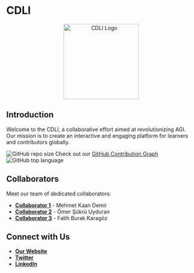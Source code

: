 # CDLI 

<p align="center">
  <img src="[URL_OF_YOUR_LOGO](./img/CDLI.png)" alt="CDLI Logo" width="200"/>
</p>

## Introduction

Welcome to the CDLI, a collaborative effort aimed at revolutionizing AGI. Our mission is to create an interactive and engaging platform for learners and contributors globally.

![GitHub repo size](https://img.shields.io/github/repo-size/ActualUsername/ActualRepositoryName)
Check out our [GitHub Contribution Graph](https://github.com/users/ActualUsername/contributions)
![GitHub top language](https://img.shields.io/github/languages/top/ActualUsername/ActualRepositoryName)

## Collaborators

Meet our team of dedicated collaborators:

- **[Collaborator 1](https://github.com/themkdemiiir)** - Mehmet Kaan Demir
- **[Collaborator 2](https://github.com/Simurgan)** - Ömer Şükrü Uyduran
- **[Collaborator 3](https://github.com/rekurrenzk)** - Fatih Burak Karagöz

## Connect with Us

- **[Our Website](http://cdliproject.com/)**
- **[Twitter](https://twitter.com/cdliproject)**
- **[LinkedIn](https://www.linkedin.com/company/cdliproject)**




